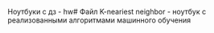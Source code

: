 Ноутбуки с дз - hw#
Файл K-neariest neighbor - ноутбук с реализованными алгоритмами машинного обучения
